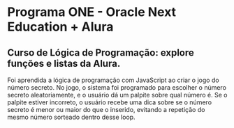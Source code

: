 # Programa ONE - Oracle Next Education +  Alura
## Curso de Lógica de Programação: explore funções e listas da Alura.

Foi aprendida a lógica de programação com JavaScript ao criar o jogo do número secreto. No jogo, o sistema foi programado para escolher o número secreto aleatoriamente, e o usuário dá um palpite sobre qual número é. Se o palpite estiver incorreto, o usuário recebe uma dica sobre se o número secreto é menor ou maior do que o inserido, evitando a repetição do mesmo número sorteado dentro desse loop.
